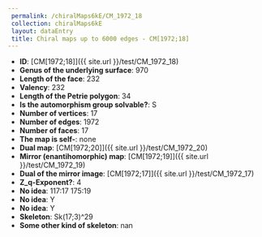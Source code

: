 ```yaml
--- 
 permalink: /chiralMaps6kE/CM_1972_18 
 collection: chiralMaps6kE
 layout: dataEntry
 title: Chiral maps up to 6000 edges - CM[1972;18]
---
```


- **ID**: [CM[1972;18]]({{ site.url }}/test/CM_1972_18)
- **Genus of the underlying surface**: 970
- **Length of the face**: 232
- **Valency**: 232
- **Length of the Petrie polygon**: 34
- **Is the automorphism group solvable?**: S
- **Number of vertices**: 17
- **Number of edges**: 1972
- **Number of faces**: 17
- **The map is self-**: none
- **Dual map**: [CM[1972;20]]({{ site.url }}/test/CM_1972_20)
- **Mirror (enantihomorphic) map**: [CM[1972;19]]({{ site.url }}/test/CM_1972_19)
- **Dual of the mirror image**: [CM[1972;17]]({{ site.url }}/test/CM_1972_17)
- **Z_q-Exponent?**: 4
- **No idea**:  117:17 175:19
- **No idea**: Y
- **No idea**: Y
- **Skeleton**: Sk(17;3)^29
- **Some other kind of skeleton**: nan
